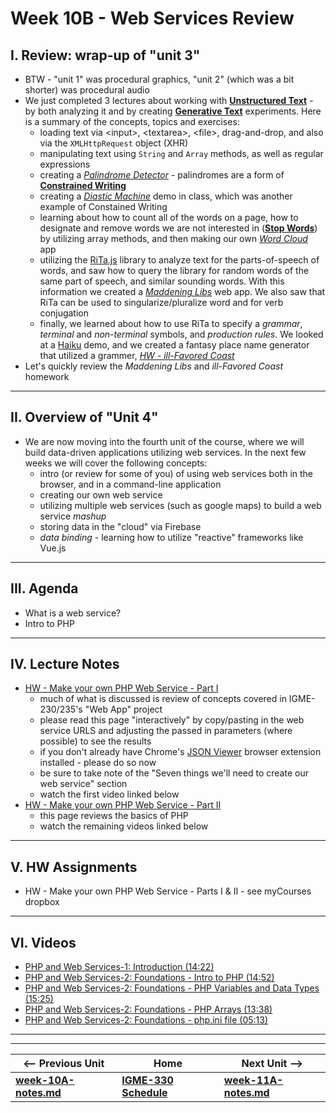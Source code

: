 # Week 10B - Web Services Review

<a id="review"/>

## I. Review: wrap-up of "unit 3"
- BTW - "unit 1" was procedural graphics, "unit 2" (which was a bit shorter) was procedural audio
- We just completed 3 lectures about working with [**Unstructured Text**](https://en.wikipedia.org/wiki/Unstructured_data) - by both analyzing it and by creating [**Generative Text**](https://en.wikipedia.org/wiki/Generative_art) experiments. Here is a summary of the concepts, topics and exercises:
  - loading text via &lt;input>, &lt;textarea>, &lt;file>, drag-and-drop, and also via the `XMLHttpRequest` object (XHR)
  - manipulating text using `String` and `Array` methods, as well as regular expressions
  - creating a [*Palindrome Detector*](https://github.com/tonethar/IGME-330-Master/blob/master/notes/HW-palindrome-detector.md) - palindromes are a form of [**Constrained Writing**](https://en.wikipedia.org/wiki/Constrained_writing)
  - creating a [*Diastic Machine*](https://github.com/tonethar/IGME-330-Master/blob/master/notes/text-2.md#III) demo in class, which was another example of Constained Writing
  - learning about how to count all of the words on a page, how to designate and remove words we are not interested in ([**Stop Words**](https://en.wikipedia.org/wiki/Stop_words)) by utilizing array methods, and then making our own [*Word Cloud*](https://github.com/tonethar/IGME-330-Master/blob/master/notes/HW-word-cloud.md) app
  - utilizing the [RiTa.js](http://rednoise.org/rita/) library to analyze text for the parts-of-speech of words, and saw how to query the library for random words of the same part of speech, and similar sounding words. With this information we created a [*Maddening Libs*](https://github.com/tonethar/IGME-330-Master/blob/master/notes/text-4.md#III) web app. We also saw that RiTa can be used to singularize/pluralize word and for verb conjugation
  - finally, we learned about how to use RiTa to specify a *grammar*, *terminal* and *non-terminal* symbols, and *production rules*. We looked at a [Haiku](https://grammar.yourdictionary.com/style-and-usage/rules-for-writing-haiku.html) demo, and we created a fantasy place name generator that utilized a grammer, [*HW - ill-Favored Coast*](https://github.com/tonethar/IGME-330-Master/blob/master/notes/text-5.md#V) 
- Let's quickly review the *Maddening Libs* and *ill-Favored Coast* homework
  
<hr>

## II. Overview of "Unit 4"
- We are now moving into the fourth unit of the course, where we will build data-driven applications utilizing web services. In the next few weeks we will cover the following concepts:
  - intro (or review for some of you) of using web services both in the browser, and in a command-line application
  - creating our own web service
  - utilizing multiple web services (such as google maps) to build a web service *mashup*
  - storing data in the "cloud" via Firebase
  - *data binding* - learning how to utilize "reactive" frameworks like Vue.js

<hr>

## III. Agenda
- What is a web service?
- Intro to PHP

<a id="lecture-notes"></a>

<hr>

## IV. Lecture Notes

- [HW - Make your own PHP Web Service - Part I](https://github.com/tonethar/IGME-330-Master/blob/master/notes/HW-php-web-service-1.md)
  - much of what is discussed is review of concepts covered in IGME-230/235's "Web App" project
  - please read this page "interactively" by copy/pasting in the web service URLS and adjusting the passed in parameters (where possible) to see the results
  - if you don't already have Chrome's [JSON Viewer](https://chrome.google.com/webstore/detail/json-viewer/gbmdgpbipfallnflgajpaliibnhdgobh) browser extension installed - please do so now
  - be sure to take note of the "Seven things we'll need to create our web service" section
  - watch the first video linked below
- [HW - Make your own PHP Web Service - Part II](https://github.com/tonethar/IGME-330-Master/blob/master/notes/HW-php-web-service-2.md)
  - this page reviews the basics of PHP
  - watch the remaining videos linked below

<hr>

## V. HW Assignments
- HW - Make your own PHP Web Service - Parts I & II - see myCourses dropbox

<hr>

## VI. Videos
- [PHP and Web Services-1: Introduction (14:22)](https://video.rit.edu/Watch/php-and-web-services-1-introduction)
- [PHP and Web Services-2: Foundations - Intro to PHP (14:52)](https://video.rit.edu/Watch/php-and-web-services-2-foundations-intro-to-php)
- [PHP and Web Services-2: Foundations - PHP Variables and Data Types (15:25)](https://video.rit.edu/Watch/php-and-web-services-2-php-variables-and-data-types)
- [PHP and Web Services-2: Foundations - PHP Arrays (13:38)](https://video.rit.edu/Watch/php-and-web-services-2-php-arrays)
- [PHP and Web Services-2: Foundations - php.ini file (05:13)](https://video.rit.edu/Watch/php-and-web-services-2-php-ini-file)

<!--
## III. Today's Topics
- Consuming Web Services in a browser:
  - [Web Apps - Part 10 (IGME-230)](https://github.com/tonethar/IGME-230-Master/blob/master/notes/web-apps-10.md) - we will review these IGME-230 notes. Here's a question for you - what's the general difference between a *library* like RiTa.js, and a *web service* (such as Giphy)?
  - [Web Service App - Examples & Starters (IGME-230)](https://github.com/tonethar/IGME-230-Master/blob/master/notes/web-service-app-starters.md) - this is starter code that demos how to use several web services
  - [HW - GIF Finder](https://github.com/tonethar/IGME-230-Master/blob/master/notes/HW-gif-finder.md) - you should have completed this already:
    - We are going to review the concepts together - if you have any questions about it - ask!
    - If your version was not perfect, fix it!
    - And if you didn't complete this HW assignment, do so ASAP!
-->



<!--
 ## IV. Demos
 For demos, we'll utilize 2 services:
-->

<!--
 ### IV-A. Dog API
 - Docs are here: https://dog.ceo/dog-api/documentation/
 - Grab the demo start code [here](https://github.com/tonethar/IGME-230-Master/blob/master/notes/web-service-app-starters.md#random-dog) - and be sure to copy **dog-xhr.html** (the XHR version)
     - try out the start version - notice that this API endpoint is pretty simple to use because it does not require us to send any additional parameters along
     - as we have seen before, `xhr.send()` puts the request code on a background thread, and is thus *asynchronous* (meaning that multiple things can happen at the same time), and the UI will stay responsive while the JSON file is being downloaded from the Internet
     - how long does it take to download this file?
       - Let's use `console.time("downloadData")` and `console.timeEnd("downloadData")` to find out
       - https://developer.mozilla.org/en-US/docs/Web/API/Console/time
     - now we will modify the code to utilize the "List all breeds" API endpoint (see Dog API docs link above)
       - first get just the "top-level" breeds to show
       - then be sure that the sub-breeds are also displayed
       - note: this endpoint also does not require any additional parameters
       - see screenshot below:

-->

<!--
![screenshot](./_images/webservice-demo-1.png)

-->

<!--
### IV-B. Anime Schedule Finder API
-->

<!--
- Docs are here: https://jikan.docs.apiary.io/#
 - Grab the demo start code [here](https://github.com/tonethar/IGME-230-Master/blob/master/notes/web-service-app-starters.md#anime-schedule-finder) - and be sure to copy **anime-schedule-xhr.html** (the XHR version)
     - try out the start version - note that we are getting a `url` and a `title` for each result -  which allows us to create a hyperlink to the result's web page
     - modify the code to also display the `synopsis` of the show
     - modify the code to display the `.name` of all of the `.genres` that the show belongs to
     - see screenshot below:

![screenshot](./_images/webservice-demo-2.png)

<a id="homework"/>

-->

<!--
## V. Homework - Improved GIF Finder
A really nice feature that all web apps have is ability to allow the user to "page" through large numbers of results. Unfortunately, in our current version of [GIF Finder](https://github.com/tonethar/IGME-230-Master/blob/master/notes/HW-gif-finder.md), did you notice that we always get the same 25 "cat" GIFs back when we search? Let's fix that!

-->

<!--
- Add a "Find More!" button to your GIF Finder HW - here are some hints:
  - the `offset` API parameter is what controls the "start index" of the results. Because we have not supplied a value for this, it always defaults to `0` - see screenshot below:
 
-->

<!--
 ![screenshot](./_images/webservice-demo-3.png)
-->

<!--
- so we need to pass an `offset` parameter to the query string, and increase the `offset` every time the "Find More!"  is clicked - hints:
  - Declare a script variable - `let offset = 0;`
  - Append its value to the query string  - `url += "&offset=" + offset;`
  - Increase the value of `offset` by the `limit` value every time the "Find More!" button is clicked, and then do a search
  - Re-set the value of `offset` to `0` every time the "Find some GIFs!" button is clicked
  - `e.target.id` is a good way to figure out which button called `searchButtonClicked()`
  - Display the `offset` value somewhere on the screen (see the screenshot)
  - "Gotchas":
    - when you pull the `limit` value from the form, it is of type `String`. Before you can perform mathematical operations with it, you will need to convert it to a `Number`
    - you should probably set the `disabled` property of the "Find More!" to `true` when the app starts up, and then set it to `false` after the first successful search
  - Here is a completed example:   
-->

<!--
![screenshot](./_images/webservice-demo-4.png)
-->

<!--
## VI. Lists of Public APIs
- https://github.com/toddmotto/public-apis
- https://github.com/abhishekbanthia/Public-APIs

-->


<hr><hr>

| <-- Previous Unit | Home | Next Unit -->
| --- | --- | --- 
| [**week-10A-notes.md**](week-10A-notes.md)     |  [**IGME-330 Schedule**](../schedule.md) | [**week-11A-notes.md**](week-11A-notes.md)
